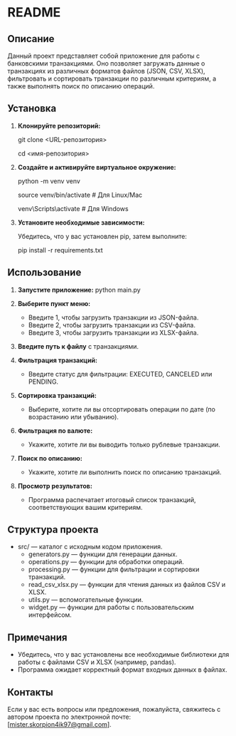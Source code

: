 # README

## Описание

Данный проект представляет собой приложение для работы с банковскими транзакциями. Оно позволяет загружать данные о транзакциях из различных форматов файлов (JSON, CSV, XLSX), фильтровать и сортировать транзакции по различным критериям, а также выполнять поиск по описанию операций.

## Установка

1. **Клонируйте репозиторий:**
   
   git clone <URL-репозитория>
   
   cd <имя-репозитория>
2. **Создайте и активируйте виртуальное окружение:**
   
   python -m venv venv
   
   source venv/bin/activate  # Для Linux/Mac
   
   venv\Scripts\activate  # Для Windows
3. **Установите необходимые зависимости:**

   Убедитесь, что у вас установлен pip, затем выполните:
   
   pip install -r requirements.txt

   
## Использование

1. **Запустите приложение:**
python main.py 

2. **Выберите пункт меню:**
   - Введите 1, чтобы загрузить транзакции из JSON-файла.
   - Введите 2, чтобы загрузить транзакции из CSV-файла.
   - Введите 3, чтобы загрузить транзакции из XLSX-файла.

3. **Введите путь к файлу** с транзакциями.

4. **Фильтрация транзакций:**
   - Введите статус для фильтрации: EXECUTED, CANCELED или PENDING.

5. **Сортировка транзакций:**
   - Выберите, хотите ли вы отсортировать операции по дате (по возрастанию или убыванию).

6. **Фильтрация по валюте:**
   - Укажите, хотите ли вы выводить только рублевые транзакции.

7. **Поиск по описанию:**
   - Укажите, хотите ли выполнить поиск по описанию транзакций.

8. **Просмотр результатов:**
   - Программа распечатает итоговый список транзакций, соответствующих вашим критериям.

## Структура проекта

- src/ — каталог с исходным кодом приложения.
  - generators.py — функции для генерации данных.
  - operations.py — функции для обработки операций.
  - processing.py — функции для фильтрации и сортировки транзакций.
  - read_csv_xlsx.py — функции для чтения данных из файлов CSV и XLSX.
  - utils.py — вспомогательные функции.
  - widget.py — функции для работы с пользовательским интерфейсом.

## Примечания

- Убедитесь, что у вас установлены все необходимые библиотеки для работы с файлами CSV и XLSX (например, pandas).
- Программа ожидает корректный формат входных данных в файлах.


## Контакты

Если у вас есть вопросы или предложения, пожалуйста, свяжитесь с автором проекта по электронной почте: [mister.skorpion4ik97@gmail.com].


   

   


